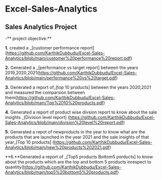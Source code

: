 # Excel-Sales-Analytics

## Sales Analytics Project
-** project objective:**

**1.** created a _[customer performance report] (https://github.com/KarthikDubbudu/Excel-Sales-Analytics/blob/main/customer%20performance%20report.pdf)

**2.** Generated a _[performance vs target report] between the years 2019,2020,2021(https://github.com/KarthikDubbudu/Excel-Sales-Analytics/blob/main/performance%20vs%20target.pdf)

**3.** Generated a report  of_[top 10 products] between the years 2020,2021 and measured the comparsion between them(https://github.com/KarthikDubbudu/Excel-Sales-Analytics/blob/main/Top%2010%20products.pdf)

**4.** Generated a report of product wise divsion report to know about the sale insights _[Division level report] (https://github.com/KarthikDubbudu/Excel-Sales-Analytics/blob/main/division%20level%20report.pdf)

**5.** Generated a repot of newproducts in the year to know what are the products that are launched in the year 2021 and the sale insights of that year_[Top 10 products] (https://github.com/KarthikDubbudu/Excel-Sales-Analytics/blob/main/new%20products%202021.pdf)

**6.**Generated a report of _[Top5 products Bottom5 porducts] to know about the products which are the top and bottom 5 products inrespect to quantity(https://github.com/KarthikDubbudu/Excel-Sales-Analytics/blob/main/top5%20bottom5%20products.pdf)
